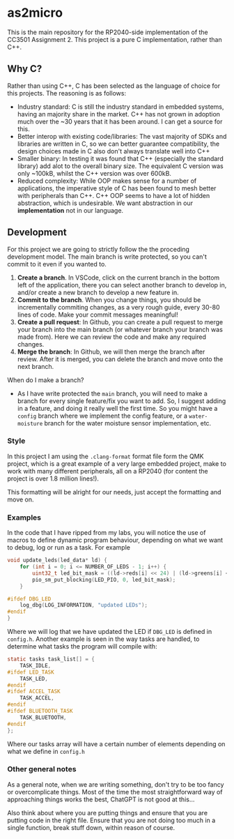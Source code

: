 # as2micro

This is the main repository for the RP2040-side implementation of the CC3501
Assignment 2. This project is a pure C implementation, rather than C++.

## Why C?

Rather than using C++, C has been selected as the language of choice for this
projects. The reasoning is as follows:

- Industry standard: C is still the industry standard in embedded systems,
  having an majority share in the market. C++ has not grown in adoption much
  over the ~30 years that it has been around. I can get a source for this.
- Better interop with existing code/libraries: The vast majority of SDKs and
  libraries are written in C, so we can better guarantee compatibility, the
  design choices made in C also don't always translate well into C++
- Smaller binary: In testing it was found that C++ (especially the standard
  library) add alot to the overall binary size. The equivalent C version was
  only ~100kB, whilst the C++ version was over 600kB.
- Reduced complexity: While OOP makes sense for a number of applications, the
  imperative style of C has been found to mesh better with peripherals than
  C++. C++ OOP seems to have a lot of hidden abstraction, which is undesirable.
  We want abstraction in our **implementation** not in our language.

## Development

For this project we are going to strictly follow the the proceding development
model. The main branch is write protected, so you can't commit to it even if
you wanted to.

1. **Create a branch**. In VSCode, click on the current branch in the bottom
   left of the application, there you can select another branch to develop in,
   and/or create a new branch to develop a new feature in.
2. **Commit to the branch**. When you change things, you should be incrementally
   commiting changes, as a very rough guide, every 30-80 lines of code. Make
   your commit messages meaningful!
3. **Create a pull request**: In Github, you can create a pull request to merge
   your branch into the main branch (or whatever branch your branch was made
   from). Here we can review the code and make any required changes.
4. **Merge the branch**: In Github, we will then merge the branch after review.
   After it is merged, you can delete the branch and move onto the next branch.

When do I make a branch?
- As I have write protected the `main` branch, you will need to make a branch
  for every single feature/fix you want to add. So, I suggest adding in a
  feature, and doing it really well the first time. So you might have a `config`
  branch where we implement the config feature, or a `water-moisture` branch for
  the water moisture sensor implementation, etc.

### Style

In this project I am using the `.clang-format` format file form the QMK project,
which is a great example of a very large embedded project, make to work with
many different peripherals, all on a RP2040 (for content the project is over
1.8 million lines!).

This formatting will be alright for our needs, just accept the formatting and
move on.

### Examples

In the code that I have ripped from my labs, you will notice the use of macros
to define dynamic program behaviour, depending on what we want to debug, log
or run as a task. For example

```C
void update_leds(led_data* ld) {
    for (int i = 0; i <= NUMBER_OF_LEDS - 1; i++) {
        uint32_t led_bit_mask = ((ld->reds[i] << 24) | (ld->greens[i] << 16) | (ld->blues[i]) << 8);
        pio_sm_put_blocking(LED_PIO, 0, led_bit_mask);
    }

#ifdef DBG_LED
    log_dbg(LOG_INFORMATION, "updated LEDs");
#endif
}
```

Where we will log that we have updated the LED if `DBG_LED` is defined in 
`config.h`. Another example is seen in the way tasks are handled, to determine
what tasks the program will compile with:

```C
static tasks task_list[] = {
    TASK_IDLE,
#ifdef LED_TASK
    TASK_LED,
#endif
#ifdef ACCEL_TASK
    TASK_ACCEL,
#endif
#ifdef BLUETOOTH_TASK
    TASK_BLUETOOTH,
#endif
};
```

Where our tasks array will have a certain number of elements depending on what
we define in `config.h`

### Other general notes

As a general note, when we are writing something, don't try to be too fancy or
overcomplicate things. Most of the time the most straightforward way of
approaching things works the best, ChatGPT is not good at this...

Also think about where you are putting things and ensure that you are putting
code in the right file. Ensure that you are not doing too much in a single
function, break stuff down, within reason of course.